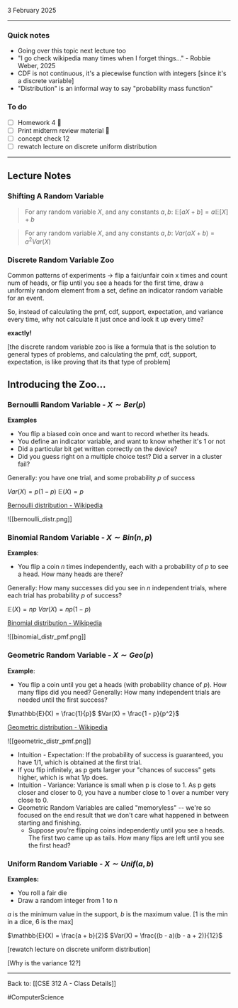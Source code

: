 3 February 2025

---
### Quick notes
- Going over this topic next lecture too
- "I go check wikipedia many times when I forget things..." - Robbie Weber, 2025
- CDF is not continuous, it's a piecewise function with integers [since it's a discrete variable]
- "Distribution" is an informal way to say "probability mass function"

### To do
- [ ] Homework 4 🔼 
- [ ] Print midterm review material 🔺 
- [ ] concept check 12
- [ ] rewatch lecture on discrete uniform distribution

---
## Lecture Notes

### Shifting A Random Variable
>For any random variable $X$, and any constants $a, b$: 
>$\mathbb{E}[aX + b] = a \mathbb{E}[X] + b$

> For any random variable $X$, and any constants $a, b$: 
> $Var(aX+b) = a^2 Var(X)$

### Discrete Random Variable Zoo
Common patterns of experiments -> flip a fair/unfair coin x times and count num of heads, or flip until you see a heads for the first time, draw a uniformly random element from a set, define an indicator random variable for an event. 

So, instead of calculating the pmf, cdf, support, expectation, and variance every time, why not calculate it just once and look it up every time?

**exactly!**

[the discrete random variable zoo is like a formula that is the solution to general types of problems, and calculating the pmf, cdf, support, expectation, is like proving that its that type of problem]

## Introducing the Zoo...

### Bernoulli Random Variable - $X\sim Ber(p)$
**Examples**
- You flip a biased coin once and want to record whether its heads.
- You define an indicator variable, and want to know whether it's 1 or not
- Did a particular bit get written correctly on the device?
- Did you guess right on a multiple choice test?
  Did a server in a cluster fail?

Generally: you have one trial, and some probability $p$ of success

$Var(X) = p(1 - p)$
$\mathbb{E}(X) = p$

[Bernoulli distribution - Wikipedia](https://en.wikipedia.org/wiki/Bernoulli_distribution)

![[bernoulli_distr.png]]

### Binomial Random Variable - $X \sim Bin(n, p)$
**Examples**:
- You flip a coin $n$ times independently, each with a probability of $p$ to see a head. How many heads are there?

Generally: How many successes did you see in $n$ independent trials, where each trial has probability $p$ of success?

$\mathbb{E}(X) = np$
$Var(X) = np(1 - p)$

[Binomial distribution - Wikipedia](https://en.wikipedia.org/wiki/Binomial_distribution)

![[binomial_distr_pmf.png]]

### Geometric Random Variable - $X \sim Geo(p)$
**Example**:
- You flip a coin until you get a heads (with probability chance of $p$). How many flips did you need?
Generally: How many independent trials are needed until the first success?

$\mathbb{E}(X) = \frac{1}{p}$
$Var(X) = \frac{1 - p}{p^2}$

[Geometric distribution - Wikipedia](https://en.wikipedia.org/wiki/Geometric_distribution)

![[geometric_distr_pmf.png]]

- Intuition - Expectation: If the probability of success is guaranteed, you have 1/1, which is obtained at the first trial.
- If you flip infinitely, as p gets larger your "chances of success" gets higher, which is what 1/p does.
- Intuition - Variance: Variance is small when p is close to 1. As p gets closer and closer to 0, you have a number close to 1 over a number very close to 0.
- Geometric Random Variables are called "memoryless" -- we're so focused on the end result that we don't care what happened in between starting and finishing.
	- Suppose you're flipping coins independently until you see a heads. The first two came up as tails. How many flips are left until you see the first head?


### Uniform Random Variable - $X \sim Unif(a, b)$
**Examples:**
- You roll a fair die
- Draw a random integer from 1 to n

$a$ is the minimum value in the support, $b$ is the maximum value. [1 is the min in a dice, 6 is the max]

$\mathbb{E}(X) = \frac{a + b}{2}$
$Var(X) = \frac{(b - a)(b - a + 2)}{12}$

[rewatch lecture on discrete uniform distribution]

[Why is the variance 12?]


---
Back to: [[CSE 312 A - Class Details]]

#ComputerScience